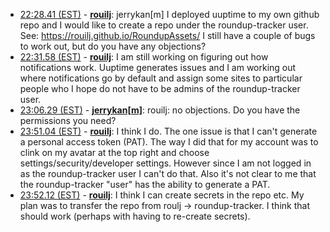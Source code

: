 * <a href="#22:28.41" id="22:28.41">22:28.41 (EST)</a> - __[rouilj](https://github.com/rouilj)__: jerrykan[m] I deployed uuptime to my own github repo and I would like to create a repo under the roundup-tracker user. See: https://rouilj.github.io/RoundupAssets/  I still have a couple of bugs to work out, but do you have any objections?
* <a href="#22:31.58" id="22:31.58">22:31.58 (EST)</a> - __[rouilj](https://github.com/rouilj)__: I am still working on figuring out how notifications work. Uuptime generates issues and I am working out where notifications go by default and assign some sites to particular people who I hope do not have to be admins of the roundup-tracker user.
* <a href="#23:06.29" id="23:06.29">23:06.29 (EST)</a> - __[jerrykan[m]](https://github.com/jerrykan[m])__: rouilj: no objections. Do you have the permissions you need?
* <a href="#23:51.04" id="23:51.04">23:51.04 (EST)</a> - __[rouilj](https://github.com/rouilj)__: I think I do. The one issue is that I can't generate a personal access token (PAT). The way I did that for my account was to clink on my avatar at the top right and choose settings/security/developer settings. However since I am not logged in as the roundup-tracker user I can't do that. Also it's not clear to me that the roundup-tracker "user" has the ability to generate a PAT.
* <a href="#23:52.12" id="23:52.12">23:52.12 (EST)</a> - __[rouilj](https://github.com/rouilj)__: I think I can create secrets in the repo etc. My plan was to transfer the repo from roulj -> roundup-tracker. I think that should work (perhaps with having to re-create secrets).

